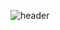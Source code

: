 ![header](https://capsule-render.vercel.app/api?type=cylinder&color=000000&height=120&section=header&text=choooii&fontColor=ffffff&fontSize=60&animation=fadeIn&fontAlignY=55)

<!--
**choooii/choooii** is a ✨ _special_ ✨ repository because its `README.md` (this file) appears on your GitHub profile.

Here are some ideas to get you started:

- 🔭 I’m currently working on ...
- 🌱 I’m currently learning ...
- 👯 I’m looking to collaborate on ...
- 🤔 I’m looking for help with ...
- 💬 Ask me about ...
- 📫 How to reach me: ...
- 😄 Pronouns: ...
- ⚡ Fun fact: ...
-->
